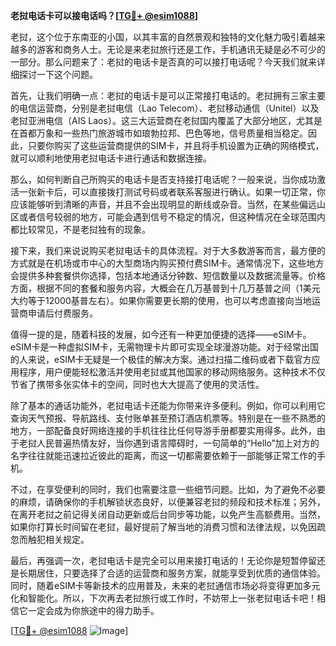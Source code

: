 **老挝电话卡可以接电话吗？[[TG💪+ @esim1088](https://t.me/s/esim1088)]**

老挝，这个位于东南亚的小国，以其丰富的自然景观和独特的文化魅力吸引着越来越多的游客和商务人士。无论是来老挝旅行还是工作，手机通讯无疑是必不可少的一部分。那么问题来了：老挝的电话卡是否真的可以接打电话呢？今天我们就来详细探讨一下这个问题。

首先，让我们明确一点：老挝的电话卡是可以正常接打电话的。老挝拥有三家主要的电信运营商，分别是老挝电信（Lao Telecom）、老挝移动通信（Unitel）以及老挝亚洲电信（AIS Laos）。这三大运营商在老挝国内覆盖了大部分地区，尤其是在首都万象和一些热门旅游城市如琅勃拉邦、巴色等地，信号质量相当稳定。因此，只要你购买了这些运营商提供的SIM卡，并且将手机设置为正确的网络模式，就可以顺利地使用老挝电话卡进行通话和数据连接。

那么，如何判断自己所购买的电话卡是否支持接打电话呢？一般来说，当你成功激活一张新卡后，可以直接拨打测试号码或者联系客服进行确认。如果一切正常，你应该能够听到清晰的声音，并且不会出现明显的断线或杂音。当然，在某些偏远山区或者信号较弱的地方，可能会遇到信号不稳定的情况，但这种情况在全球范围内都比较常见，不是老挝独有的现象。

接下来，我们来说说购买老挝电话卡的具体流程。对于大多数游客而言，最方便的方式就是在机场或市中心的大型商场内购买预付费SIM卡。通常情况下，这些地方会提供多种套餐供你选择，包括本地通话分钟数、短信数量以及数据流量等。价格方面，根据不同的套餐和服务内容，大概会在几万基普到十几万基普之间（1美元大约等于12000基普左右）。如果你需要更长期的使用，也可以考虑直接向当地运营商申请后付费服务。

值得一提的是，随着科技的发展，如今还有一种更加便捷的选择——eSIM卡。eSIM卡是一种虚拟SIM卡，无需物理卡片即可实现全球漫游功能。对于经常出国的人来说，eSIM卡无疑是一个极佳的解决方案。通过扫描二维码或者下载官方应用程序，用户便能轻松激活并使用老挝或其他国家的移动网络服务。这种技术不仅节省了携带多张实体卡的空间，同时也大大提高了使用的灵活性。

除了基本的通话功能外，老挝电话卡还能为你带来许多便利。例如，你可以利用它查询天气预报、导航路线、支付账单甚至预订酒店机票等。特别是在一些不熟悉的地方，一部配备良好网络连接的手机往往比任何导游手册都要实用得多。此外，由于老挝人民普遍热情友好，当你遇到语言障碍时，一句简单的“Hello”加上对方的名字往往就能迅速拉近彼此的距离，而这一切都需要依赖于一部能够正常工作的手机。

不过，在享受便利的同时，我们也需要注意一些细节问题。比如，为了避免不必要的麻烦，请确保你的手机解锁状态良好，以便兼容老挝的频段和技术标准；另外，在离开老挝之前记得关闭自动更新或后台同步等功能，以免产生高额费用。当然，如果你打算长时间留在老挝，最好提前了解当地的消费习惯和法律法规，以免因疏忽而触犯相关规定。

最后，再强调一次，老挝电话卡是完全可以用来接打电话的！无论你是短暂停留还是长期居住，只要选择了合适的运营商和服务方案，就能享受到优质的通信体验。同时，随着eSIM卡等新技术的应用普及，未来的老挝通信市场必将变得更加多元化和智能化。所以，下次再去老挝旅行或工作时，不妨带上一张老挝电话卡吧！相信它一定会成为你旅途中的得力助手。

[[TG💪+ @esim1088](https://t.me/s/esim1088) ![Image](https://i.postimg.cc/4NQfJmqS/Snipaste-2025-05-13-00-14-12.png)]
